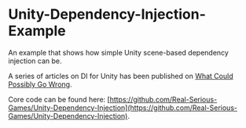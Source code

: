 # Unity-Dependency-Injection-Example

An example that shows how simple Unity scene-based dependency injection can be.

A series of articles on DI for Unity has been published on [What Could Possibly Go Wrong](http://www.what-could-possibly-go-wrong.com/dependency-injection-for-unity-part-1/?utm_source=ash&utm_medium=github&utm_campaign=dependency-injection).

Core code can be found here: [https://github.com/Real-Serious-Games/Unity-Dependency-Injection](https://github.com/Real-Serious-Games/Unity-Dependency-Injection).
